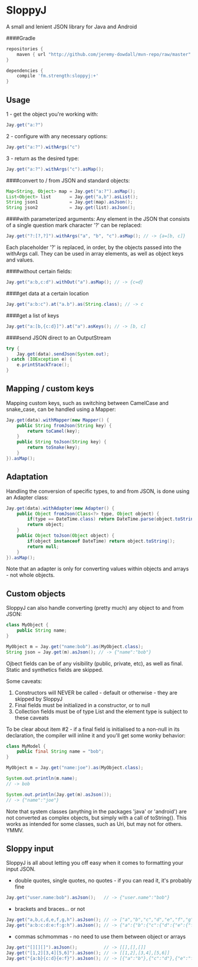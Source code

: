 SloppyJ
=======
A small and lenient JSON library for Java and Android

####Gradle
```groovy
repositories {
    maven { url "http://github.com/jeremy-dowdall/mvn-repo/raw/master" }
}

dependencies {
    compile 'fm.strength:sloppyj:+'
}
```

Usage
----
1 - get the object you're working with:

```java
Jay.get("a:?")
```
2 - configure with any necessary options:

```java
Jay.get("a:?").withArgs("c")
```
3 - return as the desired type:
```java
Jay.get("a:?").withArgs("c").asMap();
```


####convert to / from JSON and standard objects:
```java
Map<String, Object> map = Jay.get("a:?").asMap();
List<Object> list       = Jay.get("a,b").asList();
String json1            = Jay.get(map).asJson();
String json2            = Jay.get(list).asJson();
```

####with parameterized arguments:
Any element in the JSON that consists of a single question mark character '?' can be replaced:
```java
Jay.get("?:[?,?]").withArgs("a", "b", "c").asMap(); // -> {a=[b, c]}
```
Each placeholder '?' is replaced, in order, by the objects passed into the withArgs call.
They can be used in array elements, as well as object keys and values.

####without certain fields:
```java
Jay.get("a:b,c:d").withOut("a").asMap(); // -> {c=d}
```

####get data at a certain location
```java
Jay.get("a:b:c").at("a.b").as(String.class); // -> c
```

####get a list of keys
```java
Jay.get("a:[b,{c:d}]").at("a").asKeys(); // -> [b, c]
```

####send JSON direct to an OutputStream
```java
try {
    Jay.get(data).sendJson(System.out);
} catch (IOException e) {
    e.printStackTrace();
}
```

Mapping / custom keys
---------------------
Mapping custom keys, such as switching between CamelCase and snake_case, can be handled using a Mapper:
```java
Jay.get(data).withMapper(new Mapper() {
    public String fromJson(String key) {
        return toCamel(key);
	}
	public String toJson(String key) {
		return toSnake(key);
	}
}).asMap();
```

Adaptation
----------
Handling the conversion of specific types, to and from JSON, is done using an Adapter class:
```java
Jay.get(data).withAdapter(new Adapter() {
    public Object fromJson(Class<?> type, Object object) {
        if(type == DateTime.class) return DateTime.parse(object.toString());
        return object;
    }
    public Object toJson(Object object) {
        if(object instanceof DateTime) return object.toString();
        return null;
    }
}).asMap();
```
Note that an adapter is only for converting values within objects and arrays - not whole objects.

Custom objects
--------------
SloppyJ can also handle converting (pretty much) any object to and from JSON:
```java
class MyObject {
    public String name;
}

MyObject m = Jay.get("name:bob").as(MyObject.class);
String json = Jay.get(m).asJson(); // -> {"name":"bob"}
```

Ojbect fields can be of any visibility (public, private, etc), as well as final.
Static and synthetics fields are skipped.

Some caveats:

1. Constructors will NEVER be called - default or otherwise - they are skipped by SloppyJ
1. Final fields must be initialized in a constructor, or to null
1. Collection fields must be of type List and the element type is subject to these caveats

To be clear about item #2 - if a final field is initialised to a non-null in its declaration, the compiler will inline it and you'll get some wonky behavior:
```java
class MyModel {
    public final String name = "bob";
}

MyObject m = Jay.get("name:joe").as(MyObject.class);

System.out.println(m.name);
// -> bob

System.out.println(Jay.get(m).asJson());
// -> {"name":"joe"}
```

Note that system classes (anything in the packages 'java' or 'android') are not converted as complex objects, but simply with a call of toString(). This works as intended for some classes, such as Uri, but may not for others. YMMV.

Sloppy input
------------
SloppyJ is all about letting you off easy when it comes to formatting your input JSON.

* double quotes, single quotes, no quotes - if you can read it, it's probably fine

```java
Jay.get("user.name:bob").asJson();   // -> {"user.name":"bob"}
```

* brackets and braces... or not

```java
Jay.get("a,b,c,d,e,f,g,h").asJson(); // -> ["a","b","c","d","e","f","g","h"]
Jay.get("a:b:c:d:e:f:g:h").asJson(); // -> {"a":{"b":{"c":{"d":{"e":{"f":{"g":"h"}}}}}}}
```

* commas schmommas - no need to use them between object or arrays

```java
Jay.get("[][][]").asJson();          // -> [[],[],[]]
Jay.get("[1,2][3,4][5,6]").asJson(); // -> [[1,2],[3,4],[5,6]]
Jay.get("{a:b}{c:d}{e:f}").asJson(); // -> [{"a":"b"},{"c":"d"},{"e":"f"}]
```

